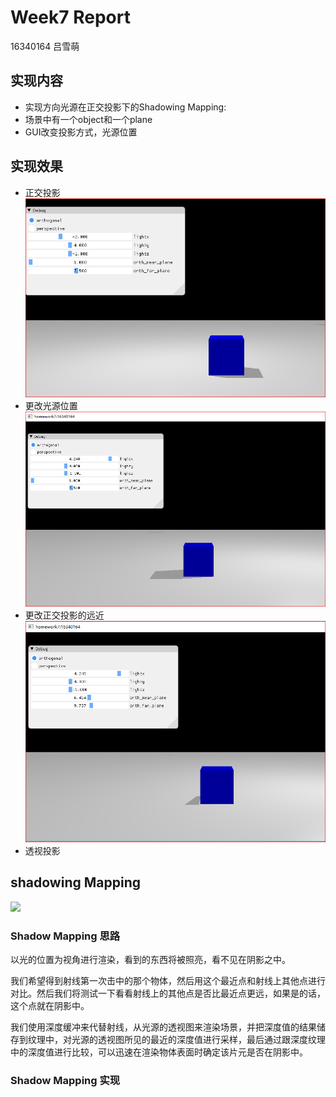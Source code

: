 # Week7 Report
16340164 吕雪萌
## 实现内容

- 实现方向光源在正交投影下的Shadowing Mapping:
- 场景中有一个object和一个plane
- GUI改变投影方式，光源位置

## 实现效果
- 正交投影
![](https://github.com/lvxm0/CG_homework/blob/master/HW7/doc/1.PNG)
- 更改光源位置
![](https://github.com/lvxm0/CG_homework/blob/master/HW7/doc/2.PNG)
- 更改正交投影的远近
![](https://github.com/lvxm0/CG_homework/blob/master/HW7/doc/3.PNG)
- 透视投影

## shadowing Mapping

![](https://learnopengl.com/img/advanced-lighting/shadow_mapping_theory_spaces.png)

### Shadow Mapping 思路
以光的位置为视角进行渲染，看到的东西将被照亮，看不见在阴影之中。

我们希望得到射线第一次击中的那个物体，然后用这个最近点和射线上其他点进行对比。然后我们将测试一下看看射线上的其他点是否比最近点更远，如果是的话，这个点就在阴影中。

我们使用深度缓冲来代替射线，从光源的透视图来渲染场景，并把深度值的结果储存到纹理中，对光源的透视图所见的最近的深度值进行采样，最后通过跟深度纹理中的深度值进行比较，可以迅速在渲染物体表面时确定该片元是否在阴影中。

### Shadow Mapping 实现
